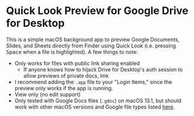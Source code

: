 # Quick Look Preview for Google Drive for Desktop

This is a simple macOS background app to preview Google Documents, Slides, and Sheets directly from Finder using Quick Look (i.e. pressing <kbd>Space</kbd> when a file is highlighted). A few things to note:

- Only works for files with public link sharing enabled
  - If anyone knows how to hijack Drive for Desktop's auth session to allow previews of private docs, lmk
- I recommend adding the `.app` file to your "Login Items," since the preview only works if the app is running.
- View only (no edit support)
- Only tested with Google Docs files (`.gdoc`) on macOS 13.1, but should work with other macOS versions and Google file types listed [here](https://github.com/lukeredmore/google-drive-ql-preview/blob/6eb044b40d1a20decb2638523a3c894bcfa75d5d/google-drive-ql-preview/Info.plist#L22-L26).
